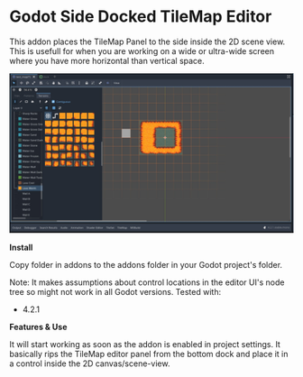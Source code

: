# Godot Side Docked TileMap Editor

This addon places the TileMap Panel to the side inside the 2D scene view. This is usefull for when you are working on a wide or ultra-wide screen where you have more horizontal than vertical space.

![sample image](/img/tilemap.jpg)

**Install** 

Copy folder in addons to the addons folder in your Godot project's folder.

Note: It makes assumptions about control locations in the editor UI's node tree so might not work in all Godot versions. Tested with:
- 4.2.1

**Features & Use**

It will start working as soon as the addon is enabled in project settings. It basically rips the TileMap editor panel from the bottom dock and place it in a control inside the 2D canvas/scene-view.

